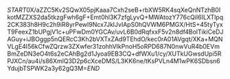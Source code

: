 $START$0X/aZZC5Kv2SQwX05pjKaaa7Cxh2seB+rbXW5RK4sqXeQnNTzhB0IkotMZZXS2da5tkzgFwh6gF+Emt0hl3K7zfgLyvQ+MWAtozY776cQiI6ILXTlpq2CK383h8H9c2h9iR8yrPewI9Ncx7JklJvIApS0hQVWM6PMGX/HtS+45tyTyxT9FeexZ1bUPgjV1c+uPFwDm0YGCAv/uvL6B0dRqfxxF5v2n8df4BolTikiCeDJAGuy+iJBOggp5nQERcC3Kh2bVXTxZAd9TEhdO/kec0rA01AVgqt/XKa+MQNVLgE4I56kCfwZQrzw3ZXwfer31zohhVIkPnoH5oRPD687N0nwVuR4b0EVmBmZeDN3eO4t6s2eCAhBg2d1Jyoa9EB3CQ+dfWXu1/cy/XUTkUGwsdUpi5RPJXCn/au4i/s86XmlQ3D2p6cXceDMS/L3KK6ne/tKsPVLn4M1wPK6SDbsn6YdujbTSPWK2a3y62gQ3M=$END$